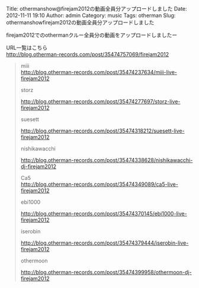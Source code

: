 Title: othermanshow@firejam2012の動画全員分アップロードしました
Date: 2012-11-11 19:10
Author: admin
Category: music
Tags: otherman
Slug: othermanshowfirejam2012の動画全員分アップロードしました

firejam2012でのothermanクルー全員分の動画をアップロードしましたー

URL一覧はこちら  
<http://blog.otherman-records.com/post/35474757069/firejam2012>

> miii  
>  http://blog.otherman-records.com/post/35474237634/miii-live-firejam2012
>
> storz  
>
> http://blog.otherman-records.com/post/35474277697/storz-live-firejam2012
>
> suesett  
>
> http://blog.otherman-records.com/post/35474318212/suesett-live-firejam2012
>
> nishikawacchi  
>
> http://blog.otherman-records.com/post/35474338628/nishikawacchi-dj-firejam2012
>
> Ca5  
>  http://blog.otherman-records.com/post/35474349089/ca5-live-firejam2012
>
> ebi1000  
>
> http://blog.otherman-records.com/post/35474370145/ebi1000-live-firejam2012
>
> iserobin  
>
> http://blog.otherman-records.com/post/35474379444/iserobin-live-firejam2012
>
> othermoon  
>
> http://blog.otherman-records.com/post/35474399958/othermoon-dj-firejam2012
